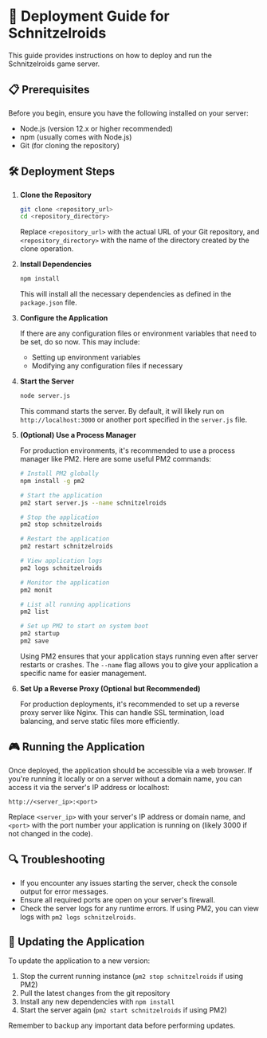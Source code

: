 # 🚀 Deployment Guide for Schnitzelroids

This guide provides instructions on how to deploy and run the Schnitzelroids game server.

## 📋 Prerequisites

Before you begin, ensure you have the following installed on your server:

- Node.js (version 12.x or higher recommended)
- npm (usually comes with Node.js)
- Git (for cloning the repository)

## 🛠️ Deployment Steps

1. **Clone the Repository**

   ```bash
   git clone <repository_url>
   cd <repository_directory>
   ```

   Replace `<repository_url>` with the actual URL of your Git repository, and `<repository_directory>` with the name of the directory created by the clone operation.

2. **Install Dependencies**

   ```bash
   npm install
   ```

   This will install all the necessary dependencies as defined in the `package.json` file.

3. **Configure the Application**

   If there are any configuration files or environment variables that need to be set, do so now. This may include:
   
   - Setting up environment variables
   - Modifying any configuration files if necessary

4. **Start the Server**

   ```bash
   node server.js
   ```

   This command starts the server. By default, it will likely run on `http://localhost:3000` or another port specified in the `server.js` file.

5. **(Optional) Use a Process Manager**

   For production environments, it's recommended to use a process manager like PM2. Here are some useful PM2 commands:

   ```bash
   # Install PM2 globally
   npm install -g pm2

   # Start the application
   pm2 start server.js --name schnitzelroids

   # Stop the application
   pm2 stop schnitzelroids

   # Restart the application
   pm2 restart schnitzelroids

   # View application logs
   pm2 logs schnitzelroids

   # Monitor the application
   pm2 monit

   # List all running applications
   pm2 list

   # Set up PM2 to start on system boot
   pm2 startup
   pm2 save
   ```

   Using PM2 ensures that your application stays running even after server restarts or crashes. The `--name` flag allows you to give your application a specific name for easier management.

6. **Set Up a Reverse Proxy (Optional but Recommended)**

   For production deployments, it's recommended to set up a reverse proxy server like Nginx. This can handle SSL termination, load balancing, and serve static files more efficiently.

## 🎮 Running the Application

Once deployed, the application should be accessible via a web browser. If you're running it locally or on a server without a domain name, you can access it via the server's IP address or localhost:

```
http://<server_ip>:<port>
```

Replace `<server_ip>` with your server's IP address or domain name, and `<port>` with the port number your application is running on (likely 3000 if not changed in the code).

## 🔍 Troubleshooting

- If you encounter any issues starting the server, check the console output for error messages.
- Ensure all required ports are open on your server's firewall.
- Check the server logs for any runtime errors. If using PM2, you can view logs with `pm2 logs schnitzelroids`.

## 🔄 Updating the Application

To update the application to a new version:

1. Stop the current running instance (`pm2 stop schnitzelroids` if using PM2)
2. Pull the latest changes from the git repository
3. Install any new dependencies with `npm install`
4. Start the server again (`pm2 start schnitzelroids` if using PM2)

Remember to backup any important data before performing updates.
